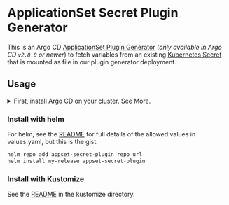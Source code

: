 # ApplicationSet Secret Plugin Generator
This is an Argo CD [ApplicationSet Plugin Generator](https://argo-cd.readthedocs.io/en/latest/operator-manual/applicationset/Generators-Plugin/) (_only available in Argo CD `v2.8.0` or newer_) to fetch variables from an existing [Kubernetes Secret](https://kubernetes.io/docs/concepts/configuration/secret/) that is mounted as file in our plugin generator deployment.

## Usage

<details>
  <summary>First, install Argo CD on your cluster. See More.</summary>
  
  This feature is currently only available in an (unsupported) pre-release state. We last tested this with `v2.8.0-rc7` which is the newest at time of writing. Check the [Releases page](https://github.com/argoproj/argo-cd/releases) for the latest version. To use a(n unsupported) pre-release, like `v2.8.0-rc7` with helm, override the `global.image.tag` parameter with the version of your choice in your values.yaml. Then, make sure you grab the updated ApplicationSet CRD for the tag you want to use e.g. [`v2.8.0-rc7`](https://github.com/argoproj/argo-cd/tree/v2.8.0-rc7/manifests/crds).

</details>

### Install with helm
For helm, see the [README](./charts/argocd-appset-secret-plugin/README.md) for full details of the allowed values in values.yaml, but this is the gist:

```bash
helm repo add appset-secret-plugin repo_url
helm install my-release appset-secret-plugin
```

### Install with Kustomize
See the [README](./kustomize/README.md) in the kustomize directory.
